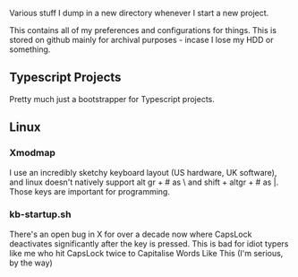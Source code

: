 Various stuff I dump in a new directory whenever I start a new project.

This contains all of my preferences and configurations for things. This is stored on github mainly for archival purposes - incase I lose my HDD or something.

## Typescript Projects

Pretty much just a bootstrapper for Typescript projects.

## Linux

### Xmodmap

I use an incredibly sketchy keyboard layout (US hardware, UK software), and linux doesn't natively support alt gr + # as \ and shift + altgr + # as |.
Those keys are important for programming.

### kb-startup.sh

There's an open bug in X for over a decade now where CapsLock deactivates significantly after the key is pressed. This is bad for idiot typers like me
who hit CapsLock twice to Capitalise Words Like This (I'm serious, by the way)


